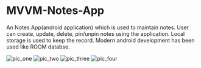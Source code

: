 # MVVM-Notes-App
An Notes App(android application) which is used to maintain notes.
User can create, update, delete, pin/unpin notes using the application.
Local storage is used to keep the record.
Modern android development has been used like ROOM databse.

![pic_one](https://user-images.githubusercontent.com/60665514/231242089-7c9eeb02-67fa-44a5-8d3a-8f4177e7710e.png)     ![pic_two](https://user-images.githubusercontent.com/60665514/231240976-ce1c93c0-8257-440d-9e70-62b9543023d7.png)     ![pic_three](https://user-images.githubusercontent.com/60665514/231240994-19a34abb-9e79-4317-8748-284be0ccb098.png)     ![pic_four](https://user-images.githubusercontent.com/60665514/231242617-fc082cfd-a010-429f-b241-d6f138c8aaa8.png)
